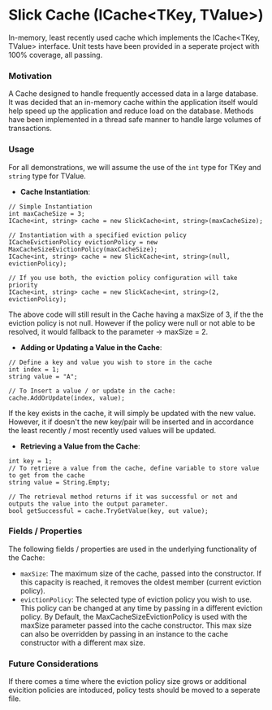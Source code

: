 Slick Cache (ICache<TKey, TValue>)
=========

In-memory, least recently used cache which implements the ICache<TKey, TValue> interface.
Unit tests have been provided in a seperate project with 100% coverage, all passing.

### Motivation

A Cache designed to handle frequently accessed data in a large database.
It was decided that an in-memory cache within the application itself would help speed up the application and reduce load on the database. 
Methods have been implemented in a thread safe manner to handle large volumes of transactions.

### Usage
For all demonstrations, we will assume the use of the `int` type for TKey and `string` type for TValue.

+ **Cache Instantiation**:
```
// Simple Instantiation
int maxCacheSize = 3;
ICache<int, string> cache = new SlickCache<int, string>(maxCacheSize);

// Instantiation with a specified eviction policy
ICacheEvictionPolicy evictionPolicy = new MaxCacheSizeEvictionPolicy(maxCacheSize);
ICache<int, string> cache = new SlickCache<int, string>(null, evictionPolicy);

// If you use both, the eviction policy configuration will take priority
ICache<int, string> cache = new SlickCache<int, string>(2, evictionPolicy);
```
The above code will still result in the Cache having a maxSize of 3, if the the eviction policy is not null. 
However if the policy were null or not able to be resolved, it would fallback to the parameter -> maxSize = 2.

+ **Adding or Updating a Value in the Cache**:
```
// Define a key and value you wish to store in the cache
int index = 1;
string value = "A"; 

// To Insert a value / or update in the cache:
cache.AddOrUpdate(index, value);
```
If the key exists in the cache, it will simply be updated with the new value.
However, it if doesn't the new key/pair will be inserted and in accordance the least recently / most recently used values will be updated.

+ **Retrieving a Value from the Cache**:
```
int key = 1;
// To retrieve a value from the cache, define variable to store value to get from the cache
string value = String.Empty; 

// The retrieval method returns if it was successful or not and outputs the value into the output parameter.
bool getSuccessful = cache.TryGetValue(key, out value);
```

### Fields / Properties

The following fields / properties are used in the underlying functionality of the Cache:

- `maxSize`: The maximum size of the cache, passed into the constructor. If this capacity is reached, it removes the oldest member (current eviction policy).
- `evictionPolicy`: The selected type of eviction policy you wish to use. This policy can be changed at any time by passing in a different eviction policy. By Default, the MaxCacheSizeEvictionPolicy is used with the maxSize parameter passed into the cache constructor. This max size can also be overridden by passing in an instance to the cache constructor with a different max size.


### Future Considerations

If there comes a time where the eviction policy size grows or additional evicition policies are intoduced, policy tests should be moved to a seperate file.